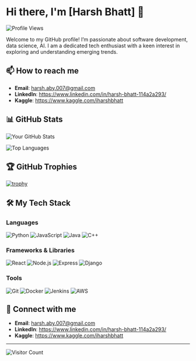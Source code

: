 # Hi there, I'm [Harsh Bhatt] 👋

![Profile Views](https://komarev.com/ghpvc/?username=Harsh-BH&color=blue)

Welcome to my GitHub profile! I’m passionate about software development, data science, AI. I am a dedicated tech enthusiast with a keen interest in exploring and understanding emerging trends.


## 📫 How to reach me

- **Email**: harsh.aby.007@gmail.com
- **LinkedIn**: https://www.linkedin.com/in/harsh-bhatt-114a2a293/
- **Kaggle**: https://www.kaggle.com/iharshbhatt

## 📊 GitHub Stats

![Your GitHub Stats](https://github-readme-stats.vercel.app/api?username=Harsh-BH&show_icons=true&theme=radical)

![Top Languages](https://github-readme-stats.vercel.app/api/top-langs/?username=Harsh=BH&layout=compact&theme=radical)

## 🏆 GitHub Trophies

[![trophy](https://github-profile-trophy.vercel.app/?username=Harsh-BH&theme=onedark)](https://github.com/ryo-ma/github-profile-trophy)


## 🛠️ My Tech Stack

### Languages
![Python](https://img.shields.io/badge/Python-3776AB?style=for-the-badge&logo=python&logoColor=white)
![JavaScript](https://img.shields.io/badge/JavaScript-323330?style=for-the-badge&logo=javascript&logoColor=F7DF1E)
![Java](https://img.shields.io/badge/Java-ED8B00?style=for-the-badge&logo=java&logoColor=white)
![C++](https://img.shields.io/badge/C++-00599C?style=for-the-badge&logo=cplusplus&logoColor=white)

### Frameworks & Libraries
![React](https://img.shields.io/badge/React-20232A?style=for-the-badge&logo=react&logoColor=61DAFB)
![Node.js](https://img.shields.io/badge/Node.js-339933?style=for-the-badge&logo=nodedotjs&logoColor=white)
![Express](https://img.shields.io/badge/Express-000000?style=for-the-badge&logo=express&logoColor=white)
![Django](https://img.shields.io/badge/Django-092E20?style=for-the-badge&logo=django&logoColor=white)

### Tools
![Git](https://img.shields.io/badge/Git-F05032?style=for-the-badge&logo=git&logoColor=white)
![Docker](https://img.shields.io/badge/Docker-2496ED?style=for-the-badge&logo=docker&logoColor=white)
![Jenkins](https://img.shields.io/badge/Jenkins-D24939?style=for-the-badge&logo=jenkins&logoColor=white)
![AWS](https://img.shields.io/badge/Amazon_AWS-232F3E?style=for-the-badge&logo=amazonaws&logoColor=white)

## 🤝 Connect with me


- **Email**: harsh.aby.007@gmail.com
- **LinkedIn**: https://www.linkedin.com/in/harsh-bhatt-114a2a293/
- **Kaggle**: https://www.kaggle.com/iharshbhatt

---

![Visitor Count](https://profile-counter.glitch.me/yourusername/count.svg)
